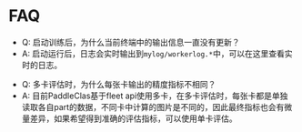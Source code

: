 # FAQ

>>
* Q: 启动训练后，为什么当前终端中的输出信息一直没有更新？
* A: 启动运行后，日志会实时输出到`mylog/workerlog.*`中，可以在这里查看实时的日志。


>>
* Q: 多卡评估时，为什么每张卡输出的精度指标不相同？
* A: 目前PaddleClas基于fleet api使用多卡，在多卡评估时，每张卡都是单独读取各自part的数据，不同卡中计算的图片是不同的，因此最终指标也会有微量差异，如果希望得到准确的评估指标，可以使用单卡评估。